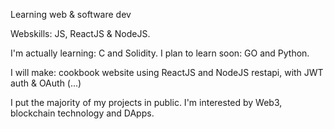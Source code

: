 Learning web & software dev

Webskills: JS, ReactJS & NodeJS.

  I'm actually learning: C and Solidity.
  I plan to learn soon: GO and Python.

I will make: cookbook website using ReactJS and NodeJS restapi, with JWT auth & OAuth (...)

I put the majority of my projects in public.
I'm interested by Web3, blockchain technology and DApps.
